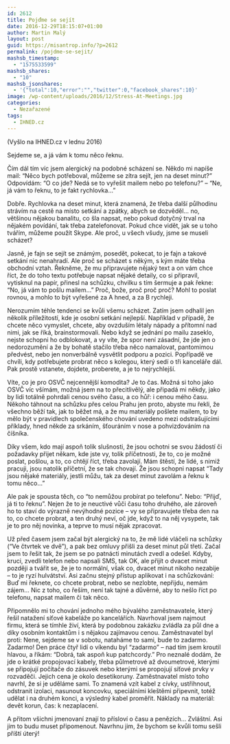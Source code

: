 ```yaml
---
id: 2612
title: Pojďme se sejít
date: 2016-12-29T18:15:07+01:00
author: Martin Malý
layout: post
guid: https://misantrop.info/?p=2612
permalink: /pojdme-se-sejit/
mashsb_timestamp:
  - "1575533599"
mashsb_shares:
  - "10"
mashsb_jsonshares:
  - '{"total":10,"error":"","twitter":0,"facebook_shares":10}'
image: /wp-content/uploads/2016/12/Stress-At-Meetings.jpg
categories:
  - Nezařazené
tags:
  - IHNED.cz
---
```

<span style="font-weight: 400;">(Vyšlo na IHNED.cz v lednu 2016)</span>

<span style="font-weight: 400;">Sejdeme se, a já vám k tomu něco řeknu.</span>

<span style="font-weight: 400;">Čím dál tím víc jsem alergický na podobné scházení se. Někdo mi napíše mail: “Něco bych potřeboval, můžeme se zítra sejít, jen na deset minut?” Odpovídám: “O co jde? Nedá se to vyřešit mailem nebo po telefonu?” &#8211; “Ne, já vám to řeknu, to je fakt rychlovka…”</span>

<span style="font-weight: 400;">Dobře. Rychlovka na deset minut, která znamená, že třeba další půlhodinu strávím na cestě na místo setkání a zpátky, abych se dozvěděl… no, většinou nějakou banalitu, co šla napsat, nebo pokud dotyčný trval na nějakém povídání, tak třeba zatelefonovat. Pokud chce vidět, jak se u toho tvářím, můžeme použít Skype. Ale proč, u všech všudy, jsme se museli scházet?</span>

<span style="font-weight: 400;">Jasně, je fajn se sejít se známým, posedět, pokecat, to je fajn a takové setkání nic nenahradí. Ale proč se scházet s někým, s kým máte třeba obchodní vztah. Řekněme, že mu připravujete nějaký text a on vám chce říct, že do toho textu potřebuje napsat nějaké detaily, co si připravil, vytisknul na papír, přinesl na schůzku, chvilku s tím šermuje a pak řekne: “No, já vám to pošlu mailem…” Proč, bože, proč proč proč? Mohl to poslat rovnou, a mohlo to být vyřešené za A hned, a za B rychleji.</span>

<span style="font-weight: 400;">Nerozumím téhle tendenci se kvůli všemu scházet. Zatím jsem odhalil jen několik příležitostí, kde je osobní setkání nejlepší. Například v případě, že chcete něco vymyslet, chcete, aby ovzduším létaly nápady a přítomní nad nimi, jak se říká, brainstormovali. Nebo když se jednání po mailu zaseklo, nejste schopni ho odblokovat, a vy víte, že spor není zásadní, že jde jen o nedorozumění a že by bohatě stačilo třeba něco namalovat, pantomimou předvést, nebo jen nonverbálně vysvětlit podporu a pozici. Popřípadě ve chvíli, kdy potřebujete probrat něco s kolegou, který sedí o tři kanceláře dál. Pak prostě vstanete, dojdete, proberete, a je to nejrychlejší.</span>

<span style="font-weight: 400;">Víte, co je pro OSVČ nejcennější komodita? Je to čas. Možná si toho jako OSVČ víc všímám, možná jsem na to přecitlivělý, ale připadá mi někdy, jako by lidi totálně pohrdali cenou svého času, a co hůř: i cenou mého času. Někoho táhnout na schůzku přes celou Prahu jen proto, abyste mu řekli, že všechno běží tak, jak to běžet má, a že mu materiály pošlete mailem, to by mělo být v pravidlech společenského chování uvedeno mezi odstrašujícími příklady, hned někde za srkáním, šťouráním v nose a pohvizdováním na číšníka.</span>

<span style="font-weight: 400;">Díky všem, kdo mají aspoň tolik slušnosti, že jsou ochotni se svou žádostí či požadavky přijet někam, kde jste vy, tolik příčetnosti, že to, co je možné poslat, pošlou, a to, co chtějí říct, třeba zavolají. Mám štěstí, že lidé, s nimiž pracuji, jsou natolik příčetní, že se tak chovají. Že jsou schopni napsat “Tady jsou nějaké materiály, jestli můžu, tak za deset minut zavolám a řeknu k tomu něco…”</span>

<span style="font-weight: 400;">Ale pak je spousta těch, co “to nemůžou probírat po telefonu”. Nebo: “Přijď, já ti to řeknu”. Nejen že to je neuctivé vůči času toho druhého, ale zároveň ho to staví do výrazně nevýhodné pozice &#8211; vy se připravujete třeba den na to, co chcete probrat, a ten druhý neví, oč jde, když to na něj vysypete, tak je to pro něj novinka, a teprve to musí nějak zpracovat.</span>

<span style="font-weight: 400;">Už před časem jsem začal být alergický na to, že mě lidé vláčeli na schůzky (“Ve čtvrtek ve dvě”), a pak bez omluvy přišli za deset minut půl třetí. Začal jsem to řešit tak, že jsem se po patnácti minutách zvedl a odešel. Kdyby, kruci, zvedli telefon nebo napsali SMS, tak OK, ale přijít o dvacet minut později a tvářit se, že je to normální, však co, dvacet minut nikoho nezabije &#8211; to je ryzí hulvátství. Asi začnu stejný přístup aplikovat i na schůzkování: Buď mi řeknete, co chcete probrat, nebo se nezlobte, nepřijdu, nemám zájem… Nic z toho, co řeším, není tak tajné a důvěrné, aby to nešlo říct po telefonu, napsat mailem či tak něco.</span>

<span style="font-weight: 400;">Připomnělo mi to chování jednoho mého bývalého zaměstnavatele, který řešil natažení síťové kabeláže po kancelářích. Navrhoval jsem najmout firmu, která se tímhle živí, která by podobnou zakázku zvládla za půl dne a díky osobním kontaktům i s nějakou zajímavou cenou. Zaměstnavatel byl proti: Nene, sejdeme se v sobotu, nataháme to sami, bude to zadarmo. Zadarmo! Den práce čtyř lidí o víkendu byl “zadarmo” &#8211; nad tím jsem kroutil hlavou, a říkám: “Dobrá, tak aspoň kup patchcordy.” Pro neznalé dodám, že jde o krátké propojovací kabely, třeba půlmetrové až dvoumetrové, kterými se připojují počítače do zásuvek nebo kterými se propojují síťové prvky v rozvaděči. Jejich cena je okolo desetikoruny. Zaměstnavatel místo toho navrhl, že si je uděláme sami. To znamená vzít kabel z cívky, ustřihnout, odstranit izolaci, nasunout koncovku, speciálními kleštěmi připevnit, totéž udělat i na druhém konci, a výsledný kabel proměřit. Náklady na materiál: devět korun, čas: k nezaplacení.</span>

<span style="font-weight: 400;">A přitom všichni jmenovaní znají to přísloví o času a penězích… Zvláštní. Asi jim to budu muset připomenout. Navrhnu jim, že bychom se kvůli tomu sešli příští úterý!</span>